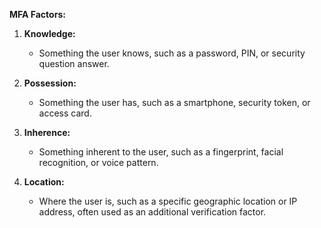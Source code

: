 **MFA Factors:**

1. **Knowledge:**
    
    - Something the user knows, such as a password, PIN, or security question answer.
2. **Possession:**
    
    - Something the user has, such as a smartphone, security token, or access card.
3. **Inherence:**
    
    - Something inherent to the user, such as a fingerprint, facial recognition, or voice pattern.
4. **Location:**
    
    - Where the user is, such as a specific geographic location or IP address, often used as an additional verification factor.